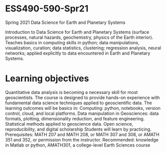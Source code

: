 # ESS490-590-Spr21
Spring 2021 Data Science for Earth and Planetary Systems

Introduction to Data Science for Earth and Planetary Systems (surface processes, natural hazards, geochemistry, physics of the Earth interior). Teaches basics in computing skills in python; data manipulations, visualization, curation; data statistics, clustering; regression analysis, neural networks; applied explicitly to data encountered in Earth and Planetary Systems.
# Learning objectives
Quantitative data analysis is becoming a necessary skill for most geoscientists. The course is designed to provide hands-on experience with fundamental data science techniques applied to geoscientific data. The learning outcomes will be basics in:
Computing: python, notebooks, version control, cloud, and local platforms.
Data manipulation in Geosciences:  data formats, plotting, dimensionality reduction, and feature engineering.
Statistical methods applied to geoscience data.
Open science, reproducibility, and digital scholarship
Students will learn by practicing.
Prerequisites: MATH 207 and MATH 208, or MATH 307 and 308, or AMATH 351 and 352, or permission from the instructor.
Recommended: knowledge in Matlab or python, AMATH301, a college-level Earth Sciences course
